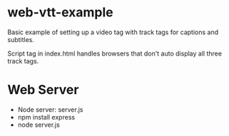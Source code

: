 web-vtt-example
===============

Basic example of setting up a video tag with track tags for captions and subtitles.

Script tag in index.html handles browsers that don't auto display all three track tags.

# Web Server

* Node server: server.js
* npm install express
* node server.js
